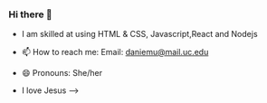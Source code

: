 ### Hi there 👋

- I am skilled at using HTML & CSS, Javascript,React and Nodejs

- 📫 How to reach me: Email: daniemu@mail.uc.edu
- 😄 Pronouns: She/her
- I love Jesus
-->
